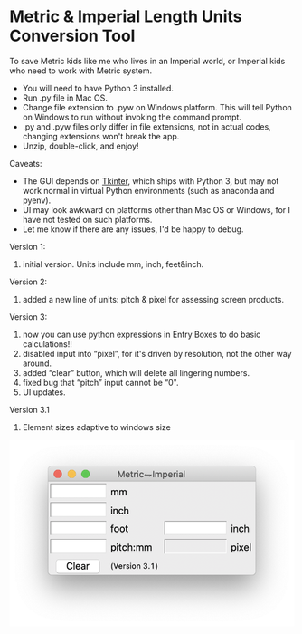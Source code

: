 # Metric & Imperial Length Units Conversion Tool
To save Metric kids like me who lives in an Imperial world, or Imperial kids who need to work with Metric system.

* You will need to have Python 3 installed.
* Run .py file in Mac OS.
* Change file extension to .pyw on Windows platform. This will tell Python on Windows to run without invoking the command prompt.
* .py and .pyw files only differ in file extensions, not in actual codes, changing extensions won't break the app.
* Unzip, double-click, and enjoy!

Caveats:
* The GUI depends on [Tkinter](https://docs.python.org/3/library/tkinter.html), which ships with Python 3, but may not work normal in virtual Python environments (such as anaconda and pyenv).
* UI may look awkward on platforms other than Mac OS or Windows, for I have not tested on such platforms.
* Let me know if there are any issues, I'd be happy to debug.

Version 1:
1. initial version. Units include mm, inch, feet&inch.

Version 2:
1. added a new line of units: pitch & pixel for assessing screen products. 

Version 3:
1. now you can use python expressions in Entry Boxes to do basic calculations!!
2. disabled input into “pixel”, for it's driven by resolution, not the other way around.
3. added “clear” button, which will delete all lingering numbers.
4. fixed bug that “pitch” input cannot be “0".
5. UI updates.

Version 3.1
1. Element sizes adaptive to windows size

![](/ScreenshotMacV3.1.png)

